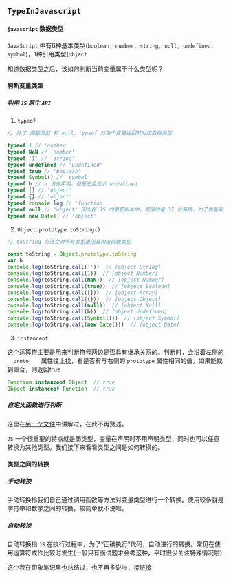 ## `TypeInJavascript`

#### `javascript` 数据类型

`JavaScript` 中有6种基本类型(`boolean, number, string, null, undefined, symbol`)，1种引用类型(`object`

知道数据类型之后，该如何判断当前变量属于什么类型呢？

#### 判断变量类型

##### 利用 `JS` 原生 `API`

1. `typeof`

```javascript
// 除了 函数类型 和 null，typeof 对每个变量返回其对应数据类型

typeof 1 // 'number'
typeof NaN // 'number'
typeof '1' // 'string'
typeof undefined // 'undefined'
typeof true // 'boolean'
typeof Symbol() // 'symbol'
typeof b // b 没有声明，但是还会显示 undefined
typeof [] // 'object'
typeof {} // 'object'
typeof console.log // 'function'
typeof null // 'object' 因为在 JS 的最初版本中，使用的是 32 位系统，为了性能考虑使用低位存储了变量的类型信息，000 开头代表是对象，然而 null 表示为全零，所以将它错误的判断为 object (我想知道数字0又是怎么表示的嘞，难道不是用全0开头吗？摸不着头脑.jpg)。
typeof new Date() // 'object'
```

2. `Object.prototype.toString()`

```javascript
// toString 方法会对所有类型返回其构造函数类型

const toString = Object.prototype.toString
var b
console.log(toString.call(''))  // [object String]
console.log(toString.call(1))  // [object Number]
console.log(toString.call(NaN))  // [object Number]
console.log(toString.call(true))  // [object Boolean]
console.log(toString.call([]))  // [object Array]
console.log(toString.call({}))  // [object Object]
console.log(toString.call(null))  // [object Null]
console.log(toString.call(b))  // [object Undefined]
console.log(toString.call(Symbol()))  // [object Symbol]
console.log(toString.call(new Date()))  // [object Date]
```

3. `instanceof`

这个运算符主要是用来判断符号两边是否具有继承关系的。判断时，会沿着左侧的 `__proto__  `属性往上找，看是否有与右侧的 `prototype` 属性相同的值，如果能找到重合，则返回true

```javascript
Function instanceof Object  // true
Object instanceof Function  // true
```

##### 自定义函数进行判断

这里在[另一个文件](https://github.com/zmn233/Knowledge-Map/blob/master/Language/JavaScript/Skills/whichType/JavaScript%20%E7%B1%BB%E5%9E%8B%E5%88%A4%E6%96%AD.md)中讲解过，在此不再赘述。

`JS` 一个很重要的特点就是弱类型，变量在声明时不用声明类型，同时也可以任意转换为其他类型。我们接下来看看类型之间是如何转换的。

#### 类型之间的转换

##### 手动转换

手动转换指我们自己通过调用函数等方法对变量类型进行一个转换。使用较多就是字符串和数字之间的转换，较简单就不说啦。

##### 自动转换

自动转换指 `JS` 在执行过程中，为了“正确执行”代码，自动进行的转换。常见在使用运算符或作比较时发生(一般只有面试题才会考这种，平时很少关注特殊情况啦)

这个我在印象笔记里也总结过，也不再多说啦，接[链接](https://app.yinxiang.com/client/web#?n=66166746-49b5-4ef6-b277-4720a650884f&query=%E4%BA%B2%E6%95%B0%E5%AD%97&s=s50&)